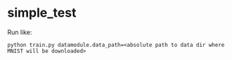 # simple_test

Run like:
```
python train.py datamodule.data_path=<absolute path to data dir where MNIST will be downloaded>
```
